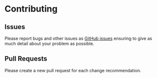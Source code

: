 # Contributing

## Issues

Please report bugs and other issues as [GitHub issues](https://github.com/bennuttall/rpi_greenhouse/issues) ensuring to give as much detail about your problem as possible.

## Pull Requests

Please create a new pull request for each change recommendation.
